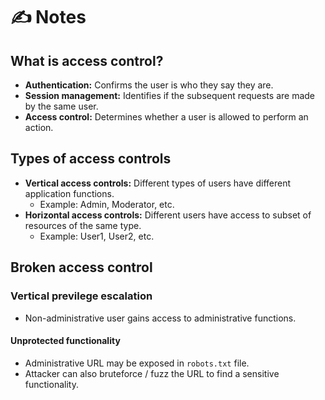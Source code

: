 # ✍️ Notes

## What is access control?
- **Authentication:** Confirms the user is who they say they are.
- **Session management:** Identifies if the subsequent requests are made by the same user.
- **Access control:** Determines whether a user is allowed to perform an action.

## Types of access controls
- **Vertical access controls:** Different types of users have different application functions.
  - Example: Admin, Moderator, etc.
- **Horizontal access controls:** Different users have access to subset of resources of the same type.
  - Example: User1, User2, etc.

## Broken access control

### Vertical previlege escalation
- Non-administrative user gains access to administrative functions.

#### Unprotected functionality
- Administrative URL may be exposed in `robots.txt` file.
- Attacker can also bruteforce / fuzz the URL to find a sensitive functionality.


